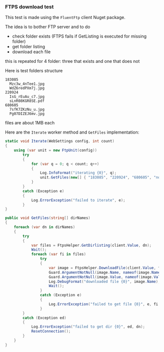 ### FTPS download test

This test is made using the `FluentFtp` client Nuget package.

The idea is to bother FTP server and to do

* check folder exists (FTPS fails if GetListing is executed for missing folder)
* get folder listing
* download each file

this is repeated for 4 folder: three that exists and one that does not

Here is test folders structure

```
183085
  Mzc3w_4nTee1.jpg
  WdZ6redPXm7j.jpg
220924
  IsG_rEuAu_c7.jpg
  sLnR08KGR8SE.pdf
680605
  7sfK7ZKzNu_u.jpg
  Pg07DIZEJ6mv.jpg

```

files are about 1MB each 

Here are the `Iterate` worker method and `GetFiles` implementation:

``` csharp
static void Iterate(WebSettings config, int count)
{
	using (var unit = new FtpUnit(config))
		try
		{
			for (var q = 0; q < count; q++)
			{
				Log.InfoFormat("iterating {0}", q);
				unit.GetFiles(new[] { "183085", "220924", "680605", "notexists" });
			}
		}
		catch (Exception e)
		{
			Log.ErrorException("failed to iterate", e);
		}
}

public void GetFiles(string[] dirNames)
{
	foreach (var dn in dirNames)
	{
		try
		{
			var files = FtpsHelper.GetDirlisting(client.Value, dn);
			Wait();
			foreach (var fi in files)
				try
				{
					var image = FtpsHelper.DownloadFile(client.Value, fi);
					Guard.ArgumentNotNull(image.Name, nameof(image.Name));
					Guard.ArgumentNotNull(image.Value, nameof(image.Value));
					Log.DebugFormat("downloaded file {0}", image.Name);
					Wait();
				}
				catch (Exception e)
				{
					Log.ErrorException("failed to get file {0}", e, fi.FullName);
				}
		}
		catch (Exception ed)
		{
			Log.ErrorException("failed to get dir {0}", ed, dn);
			ResetConnection();
		}
	}
}
```